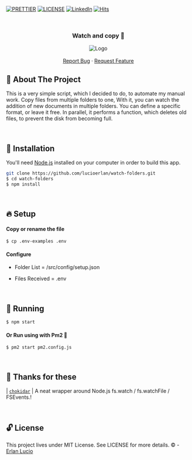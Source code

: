 <!-- PROJECT SHIELDS -->

[![PRETTIER](https://img.shields.io/badge/code_style-prettier-ff69b4.svg?style=flat-square)](https://gitter.im/jlongster/prettie)
[![LICENSE](https://img.shields.io/github/license/arshadkazmi42/awesome-github-init.svg)](https://github.com/arshadkazmi42/awesome-github-init/LICENSE)
[![LinkedIn][linkedin-shield]](https://www.linkedin.com/in/erlanlucio/)
[![Hits](https://hits.seeyoufarm.com/api/count/incr/badge.svg?url=https://github.com/lucioerlan/watch-folders&count_bg=%23E71A18&title_bg=%23555555&icon=dependabot.svg&icon_color=%23E7E7E7&title=views&edge_flat=false)](https://hits.seeyoufarm.com)


<!-- PROJECT -->
<br />
<p align="center">
  <h3 align="center"> 

   Watch and copy  :lollipop:

  </h3> 
  <p align="center">
    <img src="https://user-images.githubusercontent.com/67064886/100521255-1eab0a00-3181-11eb-9bcf-865cc9cffe18.png" alt="Logo" >
    <br />
    <br />
    <a href="https://github.com/lucioerlan/watch-folders/issues">Report Bug</a>
    ·
    <a href="https://github.com/lucioerlan/watch-folders/issues">Request Feature</a>
  </p>
</p>


<!-- ABOUT THE PROJECT -->
## 🤔 About The Project

This is a very simple script, which I decided to do, to automate my manual work. Copy files from multiple folders to one, With it, you can watch the addition of new documents in multiple folders. You can define a specific format, or leave it free. In parallel, it performs a function, which deletes old files, to prevent the disk from becoming full.

<br>


<!-- INSTALLATION -->

## 🔨 Installation

You'll need [Node.js](https://nodejs.org) installed on your computer in order to build this app.

```bash
git clone https://github.com/lucioerlan/watch-folders.git
$ cd watch-folders
$ npm install
```

<br>


<!-- SETUP -->

## 🔥 Setup

#### Copy or rename the file

```
$ cp .env-examples .env 
```
####  Configure 

* Folder List = /src/config/setup.json

* Files Received = .env


<br>



<!-- RUNNING -->

## 🚀 Running

```
$ npm start 
```

#### Or Run using with Pm2 🌆

```
$ pm2 start pm2.config.js
```

<br>


<!-- PACKAGES -->

## 💌 Thanks for these

| [`chokidar`](https://www.npmjs.com/package/chokidar) | A neat wrapper around Node.js fs.watch / fs.watchFile / FSEvents.!<br>

<br>



<!-- LICENSE -->

## 🔓 License

This project lives under MIT License. See LICENSE for more details. © - [Erlan Lucio](https://www.linkedin.com/in/erlanlucio/)


<!-- MARKDOWN LINKS & IMAGES -->
<!-- https://www.markdownguide.org/basic-syntax/#reference-style-links -->
[contributors-shield]: https://img.shields.io/github/contributors/othneildrew/Best-README-Template.svg?style=flat-square
[contributors-url]: https://github.com/othneildrew/Best-README-Template/graphs/contributors
[forks-shield]: https://img.shields.io/github/forks/othneildrew/Best-README-Template.svg?style=flat-square
[forks-url]: https://github.com/othneildrew/Best-README-Template/network/members
[stars-shield]: https://img.shields.io/github/stars/othneildrew/Best-README-Template.svg?style=flat-square
[stars-url]: https://github.com/othneildrew/Best-README-Template/stargazers
[issues-shield]: https://img.shields.io/github/issues/othneildrew/Best-README-Template.svg?style=flat-square
[issues-url]: https://github.com/othneildrew/Best-README-Template/issues
[license-shield]: https://img.shields.io/github/license/othneildrew/Best-README-Template.svg?style=flat-square
[license-url]: https://github.com/othneildrew/Best-README-Template/blob/master/LICENSE.txt
[linkedin-shield]: https://img.shields.io/badge/-LinkedIn-black.svg?style=flat-square&logo=linkedin&colorB=555
[linkedin-url]: https://linkedin.com/in/othneildrew
[product-screenshot]: images/screenshot.png
